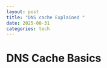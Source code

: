 ```yaml
---
layout: post
title: "DNS cache Explained "
date: 2025-08-31
categories: tech
---
```


# DNS Cache Basics
